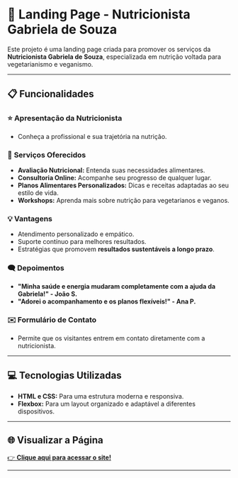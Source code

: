 # 🌱 **Landing Page - Nutricionista Gabriela de Souza**  

Este projeto é uma landing page criada para promover os serviços da **Nutricionista Gabriela de Souza**, especializada em nutrição voltada para vegetarianismo e veganismo.  

---

## 📋 **Funcionalidades**  

### ⭐ **Apresentação da Nutricionista**  
- Conheça a profissional e sua trajetória na nutrição.  

### 🍎 **Serviços Oferecidos**  
- **Avaliação Nutricional:** Entenda suas necessidades alimentares.  
- **Consultoria Online:** Acompanhe seu progresso de qualquer lugar.  
- **Planos Alimentares Personalizados:** Dicas e receitas adaptadas ao seu estilo de vida.  
- **Workshops:** Aprenda mais sobre nutrição para vegetarianos e veganos.  

### 💡 **Vantagens**  
- Atendimento personalizado e empático.  
- Suporte contínuo para melhores resultados.  
- Estratégias que promovem **resultados sustentáveis a longo prazo**.  

### 🗨️ **Depoimentos**  
- **"Minha saúde e energia mudaram completamente com a ajuda da Gabriela!" - João S.**  
- **"Adorei o acompanhamento e os planos flexíveis!" - Ana P.**  

### ✉️ **Formulário de Contato**  
- Permite que os visitantes entrem em contato diretamente com a nutricionista.  

---

## 💻 **Tecnologias Utilizadas**  
- **HTML e CSS:** Para uma estrutura moderna e responsiva.  
- **Flexbox:** Para um layout organizado e adaptável a diferentes dispositivos.  

---

## 🌐 **Visualizar a Página**  
<a href="https://peaceful-bombolone-18d4bd.netlify.app/" target="_blank">👉 <b>Clique aqui para acessar o site!</b></a>


---


